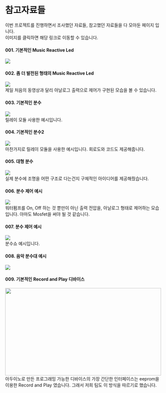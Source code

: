 <h1>참고자료들</h1>
<ur/>
이번 프로젝트를 진행하면서 조사했던 자료들, 참고했던 자료들을 다 모아둔 페이지 입니다.<br/>
이미지를 클릭하면 해당 링크로 이동할 수 있습니다.

<h4>001. 기본적인 Music Reactive Led</h4>
<a href="https://www.youtube.com/watch?v=pcpxCOo_8js">
  <img src="https://img.youtube.com/vi/pcpxCOo_8js/hqdefault.jpg" />
</a>
<br/>

<h4>002. 좀 더 발전된 형태의 Music Reactive Led</h4>
<a href ="https://www.youtube.com/watch?v=5WP2Tjt9o2U">
  <img src="https://img.youtube.com/vi/5WP2Tjt9o2U/hqdefault.jpg" />
</a><br/>
제일 처음의 동영상과 달리 아날로그 출력으로 제어가 구현된 모습을 볼 수 있습니다.
</br/>

<h4>003. 기본적인 분수</h4>
<a href="https://www.youtube.com/watch?v=EP2bWPwTVN4">
  <img src="https://img.youtube.com/vi/EP2bWPwTVN4/hqdefault.jpg" />
</a><br/>
릴레이 모듈 사용한 예시입니다.
<br/>

<h4>004. 기본적인 분수2</h4>
<a href="https://www.youtube.com/watch?v=f8tM--RBIJ8">
  <img src="https://img.youtube.com/vi/f8tM--RBIJ8/hqdefault.jpg" />
</a><br/>
마찬가지로 릴레이 모듈을 사용한 예시입니다. 회로도와 코드도 제공해줍니다.
<br/>

<h4>005. 대형 분수</h4>
<a href="https://www.youtube.com/watch?v=FeiwwyLWPMo">
  <img src="https://img.youtube.com/vi/FeiwwyLWPMo/hqdefault.jpg" />
</a><br/>
실제 분수에 조명을 어떤 구조로 다는건지 구체적인 아이디어를 제공해줬습니다.
<br/>

<h4>006. 분수 제어 예시</h4>
<a href="https://www.youtube.com/watch?v=MidndV__x-I">
  <img src="https://img.youtube.com/vi/MidndV__x-I/hqdefault.jpg" />
</a><br/>
워터펌프를 On, Off 하는 것 뿐만이 아닌 출력 전압을, 아날로그 형태로 제어하는 모습입니다. 아마도 Mosfet을 써야 될 것 같습니다. 
<br/>

<h4>007. 분수 제어 예시</h4>
<a href="https://www.youtube.com/watch?v=exPk8KZzVXw">
  <img src="https://img.youtube.com/vi/exPk8KZzVXw/hqdefault.jpg" />
</a><br/>
분수쇼 예시입니다.
<br/>

<h4>008. 음악 분수대 예시</h4>
<a href ="https://www.youtube.com/watch?v=WkMJ_-g5N7Q">
  <img src="https://img.youtube.com/vi/WkMJ_-g5N7Q/hqdefault.jpg" />
</a><br/>

<h4>009. 기본적인 Record and Play 디바이스</h4>
<a href ="https://create.arduino.cc/projecthub/millerman4487/simple-record-and-playback-0bffa1">
  <img src="https://hackster.imgix.net/uploads/attachments/691882/servorecord_slIWKaoaDD.gif?auto=compress&gifq=35&w=900&h=675&fit=min&fm=jpg" width="500" height="280" />
</a><br/>
아두이노로 만든 프로그래밍 가능한 디바이스의 가장 간단한 인터페이스는 eeprom을 이용한 Record and Play 였습니다. 그래서 저희 팀도 이 방식을 따르기로 했습니다. 
<br/>
